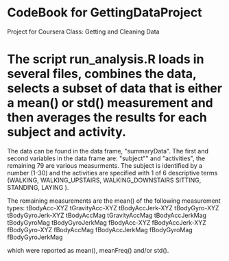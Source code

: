 # CodeBook for GettingDataProject
Project for Coursera Class: Getting and Cleaning Data

# The script run_analysis.R loads in several files, combines the data, selects a subset of data that is either a mean() or std() measurement and then averages the results for each subject and activity.

The data can be found in the data frame, "summaryData".  The first and second variables in the data frame are: "subject"" and "activities", the remaining 79 are various measurments.  The subject is identified by a number (1-30) and the activities are specified with 1 of 6 descriptive terms (WALKING, WALKING_UPSTAIRS, WALKING_DOWNSTAIRS SITTING, STANDING, LAYING ).

The remaining measurements are the mean() of the following measurement types:
tBodyAcc-XYZ
tGravityAcc-XYZ
tBodyAccJerk-XYZ
tBodyGyro-XYZ
tBodyGyroJerk-XYZ
tBodyAccMag
tGravityAccMag
tBodyAccJerkMag
tBodyGyroMag
tBodyGyroJerkMag
fBodyAcc-XYZ
fBodyAccJerk-XYZ
fBodyGyro-XYZ
fBodyAccMag
fBodyAccJerkMag
fBodyGyroMag
fBodyGyroJerkMag

which were reported as mean(), meanFreq() and/or std().